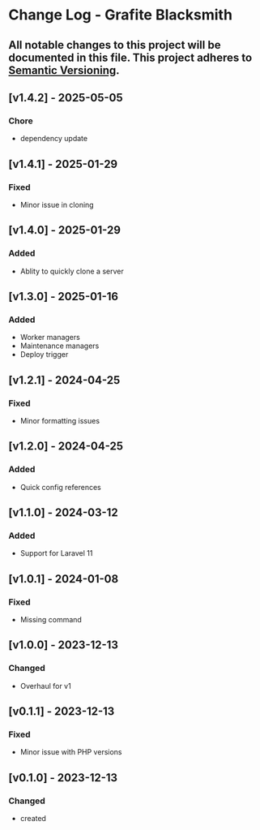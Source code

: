 # Change Log - Grafite Blacksmith
All notable changes to this project will be documented in this file.
This project adheres to [Semantic Versioning](http://semver.org/).
----

## [v1.4.2] - 2025-05-05

### Chore
-  dependency update

## [v1.4.1] - 2025-01-29

### Fixed
- Minor issue in cloning

## [v1.4.0] - 2025-01-29

### Added
- Ablity to quickly clone a server

## [v1.3.0] - 2025-01-16

### Added
- Worker managers
- Maintenance managers
- Deploy trigger

## [v1.2.1] - 2024-04-25

### Fixed
- Minor formatting issues

## [v1.2.0] - 2024-04-25

### Added
- Quick config references

## [v1.1.0] - 2024-03-12

### Added
- Support for Laravel 11

## [v1.0.1] - 2024-01-08

### Fixed
- Missing command

## [v1.0.0] - 2023-12-13

### Changed
- Overhaul for v1

## [v0.1.1] - 2023-12-13

### Fixed
- Minor issue with PHP versions

## [v0.1.0] - 2023-12-13

### Changed
- created
